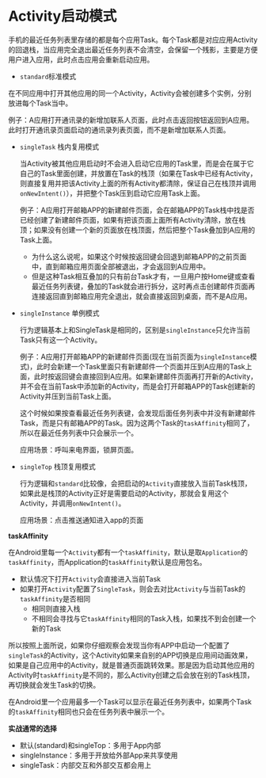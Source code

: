# Activity启动模式

手机的最近任务列表里存储的都是每个应用Task。每个Task都是对应应用Activity的回退栈，当应用完全退出最近任务列表不会清空，会保留一个残影，主要是方便用户进入应用，此时点击应用会重新启动应用。

* `standard`标准模式

​	    在不同应用中打开其他应用的同一个Activity，Activity会被创建多个实例，分别放进每个Task当中。

​		例子：A应用打开通讯录的新增加联系人页面，此时点击返回按钮返回到A应用。此时打开通讯录页面启动的通讯录列表页面，而不是新增加联系人页面。

* `singleTask` 栈内复用模式

  当Activity被其他应用启动时不会进入启动它应用的Task里，而是会在属于它自己的Task里面创建，并放置在Task的栈顶（如果在Task中已经有Activity，则直接复用并把该Activity上面的所有Activity都清除，保证自己在栈顶并调用`onNewIntent()`），并把整个Task压到启动它应用Task上面。

  例子：A应用打开邮箱APP的新建邮件页面，会在邮箱APP的Task栈中找是否已经创建了新建邮件页面，如果有把该页面上面所有Activity清除，放在栈顶；如果没有创建一个新的页面放在栈顶面，然后把整个Task叠加到A应用的Task上面。

  * 为什么这么说呢，如果这个时候按返回键会回退到邮箱APP的之前页面中，直到邮箱应用页面全部被退出，才会返回到A应用中。
  * 但是这种Task相互叠加的只有前台Task才有，一旦用户按Home键或查看最近任务列表键，叠加的Task就会进行拆分，这时再点击创建邮件页面再连接返回直到邮箱应用完全退出，就会直接返回到桌面，而不是A应用。

* `singleInstance` 单例模式

  行为逻辑基本上和SingleTask是相同的，区别是`singleInstance`只允许当前Task只有这一个Activity。

  例子：A应用打开邮箱APP的新建邮件页面(现在当前页面为`singleInstance`模式)，此时会新建一个Task里面只有新建邮件一个页面并压到A应用的Task上面，此时按返回键会直接回到A应用。如果新建邮件页面再打开新的Activity，并不会在当前Task中添加新的Activity，而是会打开邮箱APP的Task创建新的Activity并压到当前Task上面。

  这个时候如果按查看最近任务列表键，会发现后面任务列表中并没有新建邮件Task，而是只有邮箱APP的Task。因为这两个Task的`taskAffinity`相同了，所以在最近任务列表中只会展示一个。

  应用场景：呼叫来电界面，锁屏页面。

* `singleTop` 栈顶复用模式

  行为逻辑和`standard`比较像，会把启动的``Activity``直接放入当前Task栈顶，如果此是栈顶的Activity正好是需要启动的Activity，那就会复用这个Activity，并调用`onNewIntent()`。

  应用场景：点击推送通知进入app的页面
  



**taskAffinity**

在Android里每一个``Activity``都有一个``taskAffinity``，默认是取``Application``的``taskAffinity``，而Application的`taskAffinity`默认是应用包名。

* 默认情况下打开`Activity`会直接进入当前Task
* 如果打开`Activity`配置了`SingleTask`，则会去对比`Activity`与当前Task的`taskAffinity`是否相同
  * 相同则直接入栈
  * 不相同会寻找与它`taskAffinity`相同的Task入栈，如果找不到会创建一个新的Task

所以按照上面所说，如果你仔细观察会发现当你有APP中启动一个配置了`singleTask`的Activity，这个Activity如果来自别的APP切换是应用间动画效果，如果是自己应用中的Activity，就是普通页面跳转效果。那是因为启动其他应用的Activity时`taskAffinity`是不同的，那么Activity创建之后会放在别的Task栈顶，再切换就会发生Task的切换。

在Android里一个应用最多一个Task可以显示在最近任务列表中，如果两个Task的``taskAffinity``相同也只会在任务列表中展示一个。



**实战通常的选择**

* 默认(standard)和singleTop：多用于App内部
* singleInstance：多用于开放给外部App来共享使用
* singleTask：内部交互和外部交互都会用上
